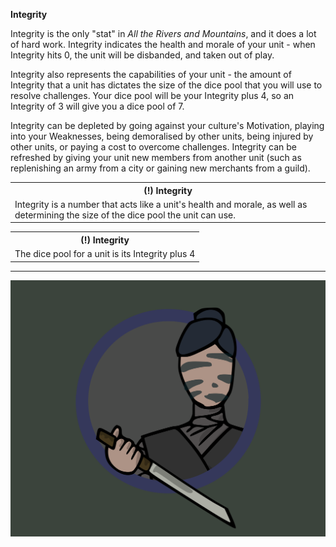 **Integrity**

Integrity is the only "stat" in _All the Rivers and Mountains_, and it does a lot of hard work.  Integrity indicates the health and morale of your unit - when Integrity hits 0, the unit will be disbanded, and taken out of play.

Integrity also represents the capabilities of your unit - the amount of Integrity that a unit has dictates the size of the dice pool that you will use to resolve challenges.  Your dice pool will be your Integrity plus 4, so an Integrity of 3 will give you a dice pool of 7.

Integrity can be depleted by going against your culture's Motivation, playing into your Weaknesses, being demoralised by other units, being injured by other units, or paying a cost to overcome challenges.  Integrity can be refreshed by giving your unit new members from another unit (such as replenishing an army from a city or gaining new merchants from a guild).

<table>
  <tr>
    <th>(!) Integrity</th>
      </tr>
    <tr>
    <td>Integrity is a number that acts like a unit's health and morale, as well as determining the size of the dice pool the unit can use.</td>
    </tr>
  </table>

<table>
  <tr>
    <th>(!) Integrity</th>
      </tr>
    <tr>
    <td>The dice pool for a unit is its Integrity plus 4</td>
    </tr>
  </table>


---


![Soldier|40](/content/media/rpg/greyassassin.png)
